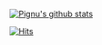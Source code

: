 
[![Pignu's github stats](https://github-readme-stats.vercel.app/api?username=pignuante&show_icons=true&theme=highcontrast)](https://github.com/anuraghazra/github-readme-stats)

[![Hits](https://hits.seeyoufarm.com/api/count/incr/badge.svg?url=https%3A%2F%2Fgithub.com%2Fpignuante)](https://hits.seeyoufarm.com)

